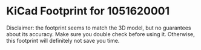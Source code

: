 # KiCad Footprint for 1051620001

Disclaimer: the footprint seems to match the 3D model, but no guarantees about its accuracy. Make sure you double check before using it. Otherwise, this footprint will definitely not save you time.